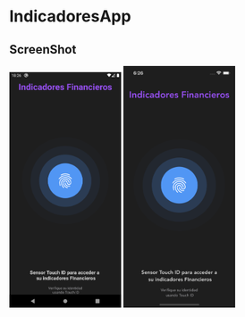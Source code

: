# IndicadoresApp





## ScreenShot 

<img src="https://raw.githubusercontent.com/hernanspc/IndicatorBank-ReactNative/main/src/assets/screenshots/page0.png" width="200">

<img src="https://github.com/hernanspc/IndicatorBank-ReactNative/blob/main/src/assets/screenshots/page0android.png?raw=true" width="200">
